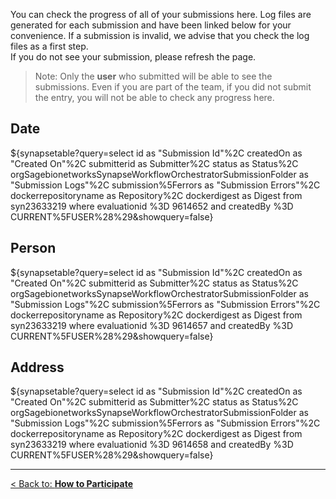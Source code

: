 
You can check the progress of all of your submissions here. Log files are generated for each submission and have been linked below for your convenience. If a submission is invalid, we advise that you check the log files as a first step.  
If you do not see your submission, please refresh the page.

> Note: Only the **user** who submitted will be able to see the submissions.  Even if you are part of the team, if you did not submit the entry, you will not be able to check any progress here.

## Date
${synapsetable?query=select id as "Submission Id"%2C createdOn as "Created On"%2C submitterid as Submitter%2C status as Status%2C orgSagebionetworksSynapseWorkflowOrchestratorSubmissionFolder as "Submission Logs"%2C submission%5Ferrors as "Submission Errors"%2C dockerrepositoryname as Repository%2C dockerdigest as Digest  from  syn23633219 where evaluationid %3D 9614652 and createdBy %3D CURRENT%5FUSER%28%29&showquery=false}

## Person
${synapsetable?query=select id as "Submission Id"%2C createdOn as "Created On"%2C submitterid as Submitter%2C status as Status%2C orgSagebionetworksSynapseWorkflowOrchestratorSubmissionFolder as "Submission Logs"%2C submission%5Ferrors as "Submission Errors"%2C dockerrepositoryname as Repository%2C dockerdigest as Digest from  syn23633219 where evaluationid %3D 9614657 and createdBy %3D CURRENT%5FUSER%28%29&showquery=false}

## Address
${synapsetable?query=select id as "Submission Id"%2C createdOn as "Created On"%2C submitterid as Submitter%2C status as Status%2C orgSagebionetworksSynapseWorkflowOrchestratorSubmissionFolder as "Submission Logs"%2C submission%5Ferrors as "Submission Errors"%2C dockerrepositoryname as Repository%2C dockerdigest as Digest from  syn23633219 where evaluationid %3D 9614658 and createdBy %3D CURRENT%5FUSER%28%29&showquery=false}





---

[< Back to: **How to Participate**](#!Synapse:syn22277124/wiki/604827)

